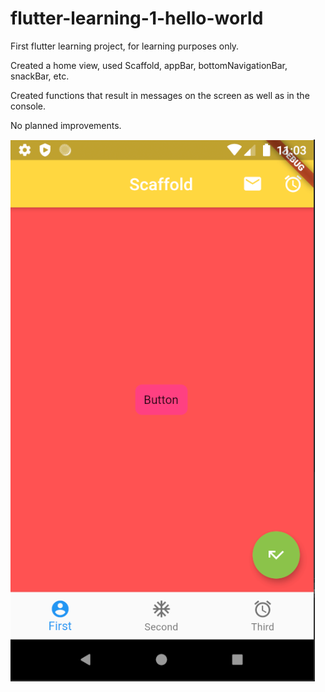 # flutter-learning-1-hello-world
 
First flutter learning project, for learning purposes only. 

Created a home view, used Scaffold, appBar, bottomNavigationBar, snackBar, etc. 

Created functions that result in messages on the screen as well as in the console. 

No planned improvements. 

![Screenshot](Screenshot.png)